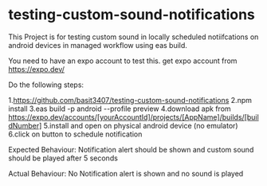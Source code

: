 # testing-custom-sound-notifications

This Project is for testing custom sound in locally scheduled notiifcations on android devices in managed workflow using eas build.

You need to have an expo account to test this. get expo account from https://expo.dev/

Do the following steps:

1.https://github.com/basit3407/testing-custom-sound-notifications
2.npm install
3.eas build -p android --profile preview
4.download apk from https://expo.dev/accounts/[yourAccountId]/projects/[AppName]/builds/[buildNumber]
5.install and open on physical android device (no emulator)
6.click on button to schedule notification

Expected Behaviour:
Notification alert should be shown and custom sound should be played after 5 seconds

Actual Behaviour:
No Notification alert is shown and no sound is played
